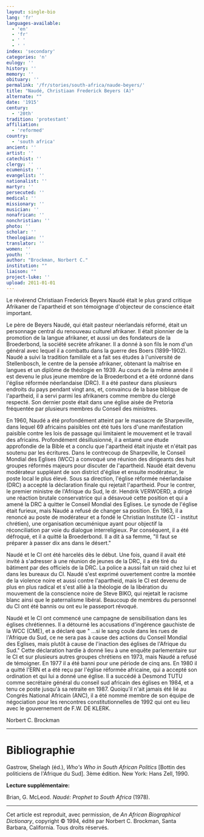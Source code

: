 ```yaml
---
layout: single-bio
lang: 'fr'
languages-available:
  - 'en'
  - 'fr'
  - ' '
  - ' '
index: 'secondary'
categories: 'n'
eulogy: ''
history: ''
memory: ''
obituary: ''
permalink: '/fr/stories/south-africa/naude-beyers/'
title: "Naudé, Christiaan Frederick Beyers (A)"
alternate: ""
date: '1915'
century:
  - '20th'
tradition: 'protestant'
affiliation:
  - 'reformed'
country:
  - 'south africa'
ancient: ''
artist: ''
catechist: ''
clergy: ''
ecumenist: ''
evangelist: ''
nationalist: ''
martyr: ''
persecuted: ''
medical: ''
missionary: ''
musician: ''
nonafrican: ''
nonchristian: ''
photo: ''
scholar: ''
theologian: ''
translator: ''
women: ''
youth: ''
author: "Brockman, Norbert C."
institution: ""
liaison: ""
project-luke: ''
upload: 2011-01-01
---
```




Le révérend Christiaan Frederick Beyers Naudé était le plus grand critique Afrikaner de l'apartheid et son témoignage d'objecteur de conscience était important.

Le père de Beyers Naudé, qui était pasteur néerlandais réformé, était un personnage central du renouveau culturel afrikaner. Il était pionnier de la promotion de la langue afrikaner, et aussi un des fondateurs de la Broederbond, la société secrète afrikaner. Il a donné à son fils le nom d'un général avec lequel il a combattu dans la guerre des Boers (1899-1902). Naudé a suivi la tradition familiale et a fait ses études à l'université de Stellenbosch, le centre de la pensée afrikaner, obtenant la maîtrise en langues et un diplôme de théologie en 1939. Au cours de la même année il est devenu le plus jeune membre de la Broederbond et a été ordonné dans l'église réformée néerlandaise (DRC). Il a été pasteur dans plusieurs endroits du pays pendant vingt ans, et, convaincu de la base biblique de l'apartheid, il a servi parmi les afrikaners comme membre du clergé respecté. Son dernier poste était dans une église aisée de Pretoria fréquentée par plusieurs membres du Conseil des ministres.

En 1960, Naudé a été profondément atteint par le massacre de Sharpeville, dans lequel 69 africains paisibles ont été tués lors d'une manifestation paisible contre les lois de passage qui limitaient le mouvement et le travail des africains. Profondément désillusionné, il a entamé une étude approfondie de la Bible et a conclu que l'apartheid était injuste et n'était pas soutenu par les écritures. Dans le contrecoup de Sharpeville, le Conseil Mondial des Eglises (WCC) a convoqué une réunion des dirigeants des huit groupes réformés majeurs pour discuter de l'apartheid. Naudé était devenu modérateur suppléant de son district d'église et ensuite modérateur, le poste local le plus élevé. Sous sa direction, l'église réformée néerlandaise (DRC) a accepté la déclaration finale qui rejetait l'apartheid. Pour le contrer, le premier ministre de l'Afrique du Sud, le dr. Hendrik VERWOERD, a dirigé une réaction brutale conservatrice qui a désavoué cette position et qui a amené la DRC à quitter le Conseil Mondial des Eglises. Le synode de l'église était furieux, mais Naudé a refusé de changer sa position. En 1963, il a renoncé au poste de modérateur et a fondé le Christian Institute (CI - institut chrétien), une organisation œcuménique ayant pour objectif la réconciliation par voie du dialogue interreligieux. Par conséquent, il a été défroqué, et il a quitté la Broederbond. Il a dit à sa femme, "Il faut se préparer à passer dix ans dans le désert."

Naudé et le CI ont été harcelés dès le début. Une fois, quand il avait été invité à s'adresser à une réunion de jeunes de la DRC, il a été tiré du bâtiment par des officiels de la DRC. La police a aussi fait un raid chez lui et dans les bureaux du CI. Naudé s'est exprimé ouvertement contre la montée de la violence noire et aussi contre l'apartheid, mais le CI est devenu de plus en plus radical et s'est allié à la théologie de la libération du mouvement de la conscience noire de Steve BIKO, qui rejetait le racisme blanc ainsi que le paternalisme libéral. Beaucoup de membres du personnel du CI ont été bannis ou ont eu le passeport révoqué.

Naudé et le CI ont commencé une campagne de sensibilisation dans les églises chrétiennes. Il a détourné les accusations d'ingérence gauchiste de la WCC (CME), et a déclaré que " ...si le sang coule dans les rues de l'Afrique du Sud, ce ne sera pas à cause des actions du Conseil Mondial des Eglises, mais plutôt à cause de l'inaction des églises de l'Afrique du Sud." Cette déclaration hardie à donné lieu à une enquête parlementaire sur le CI et sur plusieurs autres groupes chrétiens en 1973, mais Naudé a refusé de témoigner. En 1977 il a été banni pour une période de cinq ans. En 1980 il a quitté l'ERN et a été reçu par l'église réformée africaine, qui a accepté son ordination et qui lui a donné une église. Il a succédé à Desmond TUTU comme secrétaire général du conseil sud africain des églises en 1984, et a tenu ce poste jusqu'à sa retraite en 1987. Quoiqu'il n'ait jamais été lié au Congrès National Africain (ANC), il a été nommé membre de son équipe de négociation pour les rencontres constitutionnelles de 1992 qui ont eu lieu avec le gouvernement de F.W. DE KLERK.

Norbert C. Brockman

---

# Bibliographie

Gastrow, Shelagh (éd.), *Who's Who in South African Politics* [Bottin des politiciens de l'Afrique du Sud]. 3ème édition. New York: Hans Zell, 1990.

**Lecture supplémentaire:**

Brian, G. McLeod. *Naudé: Prophet to South Africa* (1978).

---

Cet article est reproduit, avec permission, de *An African Biographical Dictionary*, copyright © 1994, édité par Norbert C. Brockman, Santa Barbara, California. Tous droits réservés.